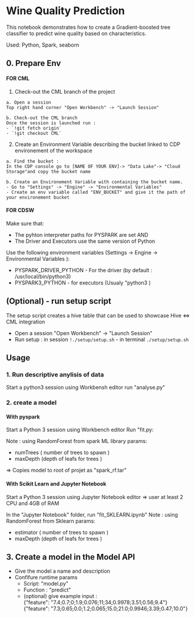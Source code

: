 # Wine Quality Prediction

This notebook demonstrates how to create a Gradient-boosted tree classifier 
to predict wine quality based on characteristics.

Used: Python, Spark, seaborn

## 0. Prepare Env
#### FOR CML 
  1. Check-out the CML branch of the project 
  
    a. Open a session 
    Top right hand corner "Open Workbench" -> "Launch Session"
    
    b. Check-out the CML branch
    Once the session is launched run : 
    - `!git fetch origin`
    - `!git checkout CML`
    
    
  2. Create an Environment Variable describing the bucket linked to CDP environement of the workspace
  
    a. Find the bucket :
    In the CDP console go to [NAME OF YOUR ENV]-> "Data Lake"-> "Cloud Storage"and copy the bucket name
    
    b. Create an Environement Variable with containing the bucket name. 
    - Go to "Settings" -> "Engine" -> "Environmental Variables"  
    - Create an env variable called "ENV_BUCKET" and give it the path of your environement bucket  


#### FOR CDSW  
  Make sure that: 
  - The pyhton interpreter paths for PYSPARK are set AND 
  - The Driver and Executors use the same version of Python

  Use the following environment variables (Settings -> Engine -> Environmental Variables ): 
  - PYSPARK_DRIVER_PYTHON - For the driver (by default : /usr/local/bin/python3)
  - PYSPARK3_PYTHON - for executors (Usualy "python3 )

## (Optional) - run setup script 
The setup script creates a hive table that can be used to showcase Hive <=> CML integration  
- Open a session "Open Workbench" -> "Launch Session"
- Run setup : in session  `!./setup/setup.sh` - in terminal `./setup/setup.sh`


## Usage 
 
### 1. Run descriptive anylisis of data
Start a python3 session using Workbensh editor
run "analyse.py"

### 2. create a model  
#### With pyspark 
Start a Python 3 session using Workbench editor
Run "fit.py: 

Note : using RandomForest from spark ML library 
params: 
  * numTrees ( number of trees to spawn )
  * maxDepth (depth of leafs for trees )

=> Copies model to root of projet as "spark_rf.tar"
  
#### With Scikit Learn and Jupyter Notebook 
Start a Python 3 session using Jupyter Notebook editor
=> user at least 2 CPU and 4GB of RAM 

In the "Jupyter Notebook" folder, run "fit_SKLEARN.ipynb"
Note : using RandomForest from Sklearn 
params: 
  * estimator ( number of trees to spawn )
  * maxDepth (depth of leafs for trees )


## 3. Create a model in the Model API
  * Give the model a name and description
  * Confifure runtime params 
    - Script: "model.py"
    - Function : "predict"
    - (optional) give example input :   
{"feature": "7.4;0.7;0;1.9;0.076;11;34;0.9978;3.51;0.56;9.4"}
{"feature": "7.3;0.65;0.0;1.2;0.065;15.0;21.0;0.9946;3.39;0.47;10.0"}
  
